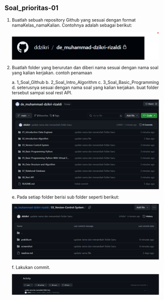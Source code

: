 ## Soal_prioritas-01

1. Buatlah sebuah repository Github yang sesuai dengan  format namaKelas_namaKalian. Contohnya adalah sebagai berikut:

    ![alt text](https://github.com/ddzikri/de_muhammad-dzikri-rizaldi/blob/main/03_Version-Control-System/screenshot/gambar01_soal-no1-prioritas1.png?raw=true)

2. Buatlah folder yang berurutan dan diberi nama sesuai dengan nama soal yang kalian kerjakan. contoh penamaan
    
    a. 1_Soal_GIthub
    b. 2_Soal_Intro_Algorithm
    c. 3_Soal_Basic_Programming
    d. seterusnya sesuai dengan nama soal yang kalian kerjakan. buat folder tersebut sampai soal rest API.

    ![alt text](https://github.com/ddzikri/de_muhammad-dzikri-rizaldi/blob/main/03_Version-Control-System/screenshot/gambar01_soal-no2-prioritas1.png?raw=true)

    e. Pada setiap folder berisi sub folder seperti berikut:

    ![alt text](https://github.com/ddzikri/de_muhammad-dzikri-rizaldi/blob/main/03_Version-Control-System/screenshot/gambar02_soal-no2-prioritas1.png?raw=true)


    f. Lakukan commit.

    ![alt text](https://github.com/ddzikri/de_muhammad-dzikri-rizaldi/blob/main/03_Version-Control-System/screenshot/gambar03_soal-no2-prioritas1.png?raw=true)
    